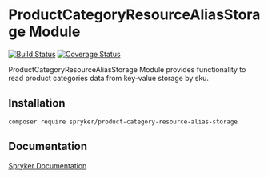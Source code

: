 # ProductCategoryResourceAliasStorage Module
[![Build Status](https://travis-ci.org/spryker/product-category-resource-alias-storage.svg)](https://travis-ci.org/spryker/product-category-resource-alias-storage)
[![Coverage Status](https://coveralls.io/repos/github/spryker/product-category-resource-alias-storage/badge.svg)](https://coveralls.io/github/spryker/product-category-resource-alias-storage)

ProductCategoryResourceAliasStorage Module provides functionality to read product categories data from key-value storage by sku.

## Installation

```
composer require spryker/product-category-resource-alias-storage
```

## Documentation

[Spryker Documentation](https://academy.spryker.com/developing_with_spryker/module_guide/modules.html)
